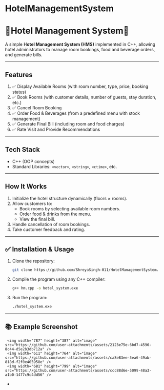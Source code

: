 # HotelManagementSystem


# 🏨Hotel Management System🏩

A simple **Hotel Management System (HMS)** implemented in C++, allowing hotel administrators to manage room bookings, food and beverage orders, and generate bills.

---

##  Features

1. ✅ Display Available Rooms (with room number, type, price, booking status)  
2. ✅ Book Rooms (with customer details, number of guests, stay duration, etc.)  
3. ✅ Cancel Room Booking  
4. ✅ Order Food & Beverages (from a predefined menu with stock management)  
5. ✅ Generate Final Bill (including room and food charges)  
6. ✅ Rate Visit and Provide Recommendations

---

## Tech Stack

- C++ (OOP concepts)
- Standard Libraries: `<vector>`, `<string>`, `<ctime>`, etc.

---

##  How It Works

1. Initialize the hotel structure dynamically (floors × rooms).
2. Allow customers to:
    - Book rooms by selecting available room numbers.
    - Order food & drinks from the menu.
    - View the final bill.
3. Handle cancellation of room bookings.
4. Take customer feedback and rating.

---

## ✅ Installation & Usage

1. Clone the repository:
    ```bash
    git clone https://github.com/ShreyaSingh-011/HotelManagementSystem.git
    ```

2. Compile the program using any C++ compiler:
    ```bash
    g++ hm.cpp -o hotel_system.exe
    ```

3. Run the program:
    ```bash
    ./hotel_system.exe
    ```

---

## 📚 Example Screenshot
     <img width="787" height="387" alt="image" src="https://github.com/user-attachments/assets/2123e75e-6bd7-4596-8c44-d5e2b3db712a" />
     <img width="611" height="764" alt="image" src="https://github.com/user-attachments/assets/ca8e83ee-5ea6-49ab-818d-f2f0e405958e" />
     <img width="681" height="799" alt="image" src="https://github.com/user-attachments/assets/ccc88d6e-5099-48a3-a1b0-1477c9c4dd56" />




-
